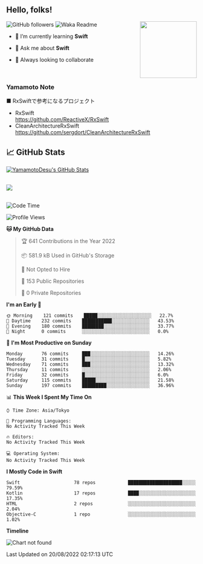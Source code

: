 ## Hello, folks! 

<p>
<img align="right" src="https://media.giphy.com/media/26ufdb3cYKwbRtYVW/giphy.gif" style="max-width:100%;" height="150px">
 
![GitHub followers](https://img.shields.io/github/followers/YamamotoDesu?label=Follow&style=social)
![Waka Readme](https://github.com/YamamotoDesu/YamamotoDesu/workflows/Waka%20Readme/badge.svg)
 
- 🌱 I’m currently learning **Swift**  
 
- 💬 Ask me about **Swift**  
 
- 👯 Always looking to collaborate
</p>
<br>

### Yamamoto Note
■ RxSwiftで参考になるプロジェクト　<br>
* RxSwift  
https://github.com/ReactiveX/RxSwift
* CleanArchitectureRxSwift  
https://github.com/sergdort/CleanArchitectureRxSwift



## &#x1f4c8; GitHub Stats
<a href="https://github.com/YamamotoDesu/YamamotoDesu">
  <img align="center" src="https://github-readme-stats.vercel.app/api?username=YamamotoDesu&show_icons=true&line_height=27&count_private=true&title_color=ffffff&text_color=c9cacc&icon_color=2bbc8a&bg_color=1d1f21&hide=contribs,prs&show_icons=true" alt="YamamotoDesu's GitHub Stats" /><br><br>
</a>

![](https://github-profile-summary-cards.vercel.app/api/cards/profile-details?username=YamamotoDesu&theme=vue)
<br><br>

<!--START_SECTION:waka-->
![Code Time](http://img.shields.io/badge/Code%20Time-183%20hrs%206%20mins-blue)

![Profile Views](http://img.shields.io/badge/Profile%20Views-5-blue)

**🐱 My GitHub Data** 

> 🏆 641 Contributions in the Year 2022
 > 
> 📦 581.9 kB Used in GitHub's Storage 
 > 
> 🚫 Not Opted to Hire
 > 
> 📜 153 Public Repositories 
 > 
> 🔑 0 Private Repositories  
 > 
**I'm an Early 🐤** 

```text
🌞 Morning    121 commits    █████░░░░░░░░░░░░░░░░░░░░   22.7% 
🌆 Daytime    232 commits    ███████████░░░░░░░░░░░░░░   43.53% 
🌃 Evening    180 commits    ████████░░░░░░░░░░░░░░░░░   33.77% 
🌙 Night      0 commits      ░░░░░░░░░░░░░░░░░░░░░░░░░   0.0%

```
📅 **I'm Most Productive on Sunday** 

```text
Monday       76 commits     ███░░░░░░░░░░░░░░░░░░░░░░   14.26% 
Tuesday      31 commits     █░░░░░░░░░░░░░░░░░░░░░░░░   5.82% 
Wednesday    71 commits     ███░░░░░░░░░░░░░░░░░░░░░░   13.32% 
Thursday     11 commits     ░░░░░░░░░░░░░░░░░░░░░░░░░   2.06% 
Friday       32 commits     █░░░░░░░░░░░░░░░░░░░░░░░░   6.0% 
Saturday     115 commits    █████░░░░░░░░░░░░░░░░░░░░   21.58% 
Sunday       197 commits    █████████░░░░░░░░░░░░░░░░   36.96%

```


📊 **This Week I Spent My Time On** 

```text
⌚︎ Time Zone: Asia/Tokyo

💬 Programming Languages: 
No Activity Tracked This Week

🔥 Editors: 
No Activity Tracked This Week

💻 Operating System: 
No Activity Tracked This Week

```

**I Mostly Code in Swift** 

```text
Swift                    78 repos            ████████████████████░░░░░   79.59% 
Kotlin                   17 repos            ████░░░░░░░░░░░░░░░░░░░░░   17.35% 
HTML                     2 repos             ░░░░░░░░░░░░░░░░░░░░░░░░░   2.04% 
Objective-C              1 repo              ░░░░░░░░░░░░░░░░░░░░░░░░░   1.02%

```


**Timeline**

![Chart not found](https://raw.githubusercontent.com/YamamotoDesu/YamamotoDesu/main/charts/bar_graph.png) 


 Last Updated on 20/08/2022 02:17:13 UTC
<!--END_SECTION:waka-->


